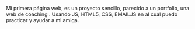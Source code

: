 Mi primera página web, es un proyecto sencillo, parecido a un portfolio, una web de coaching .
Usando JS, HTML5, CSS, EMAILJS en al cual puedo practicar y ayudar a mi amiga.
